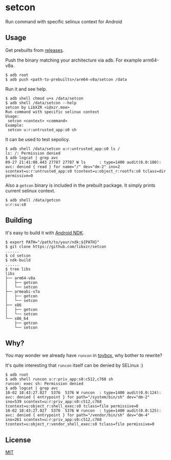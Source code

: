 # setcon

Run command with specific selinux context for Android

## Usage

Get prebuilts from [releases](https://github.com/libxzr/setcon/releases).

Push the binary matching your architecture via adb. For example arm64-v8a.
```
$ adb root
$ adb push <path-to-prebuilts>/arm64-v8a/setcon /data
```

Run it and see help.
```
$ adb shell chmod u+x /data/setcon
$ adb shell /data/setcon --help
setcon by LibXZR <i@xzr.moe>
Run command with specific selinux context
Usage:
 setcon <context> <command>
Example:
 setcon u:r:untrusted_app:s0 sh
```

It can be used to test sepolicy.
```
$ adb shell /data/setcon u:r:untrusted_app:s0 ls /
ls: /: Permission denied
$ adb logcat | grep avc
09-27 21:41:08.443 27787 27787 W ls      : type=1400 audit(0.0:180): avc: denied { read } for name="/" dev="dm-2" ino=2 scontext=u:r:untrusted_app:s0 tcontext=u:object_r:rootfs:s0 tclass=dir permissive=0
```

Also a `getcon` binary is included in the prebuilt package. It simply prints current selinux context.
```
$ adb shell /data/getcon
u:r:su:s0
```

## Building

It's easy to build it with [Android NDK](https://developer.android.com/ndk).

```
$ export PATH="/path/to/your/ndk:${PATH}"
$ git clone https://github.com/libxzr/setcon
......
$ cd setcon
$ ndk-build
......
$ tree libs          
libs
├── arm64-v8a
│   ├── getcon
│   └── setcon
├── armeabi-v7a
│   ├── getcon
│   └── setcon
├── x86
│   ├── getcon
│   └── setcon
└── x86_64
    ├── getcon
    └── setcon
```

## Why?

You may wonder we already have `runcon` in [toybox](https://android.googlesource.com/platform/external/toybox), why bother to rewrite?

It's quite interesting that `runcon` itself can be denied by SELinux :)

```
$ adb root
$ adb shell runcon u:r:priv_app:s0:c512,c768 sh
runcon: exec sh: Permission denied
$ adb logcat | grep avc
10-02 18:43:27.027  5376  5376 W runcon  : type=1400 audit(0.0:124): avc: denied { entrypoint } for path="/system/bin/sh" dev="dm-2" ino=539 scontext=u:r:priv_app:s0:c512,c768 tcontext=u:object_r:shell_exec:s0 tclass=file permissive=0
10-02 18:43:27.027  5376  5376 W runcon  : type=1400 audit(0.0:125): avc: denied { entrypoint } for path="/vendor/bin/sh" dev="dm-4" ino=261 scontext=u:r:priv_app:s0:c512,c768 tcontext=u:object_r:vendor_shell_exec:s0 tclass=file permissive=0
```

## License

[MIT](LICENSE)
